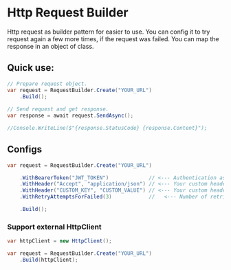 # Http Request Builder
Http request as builder pattern for easier to use.
You can config it to try request again a few more times, if the request was failed. You can map the response in an object of class.

## Quick use:
```csharp
// Prepare request object.
var request = RequestBuilder.Create("YOUR_URL")
    .Build();
    
// Send request and get response.
var response = await request.SendAsync();

//Console.WriteLine($"{response.StatusCode} {response.Content}");
```

## Configs
```csharp
var request = RequestBuilder.Create("YOUR_URL")

    .WithBearerToken("JWT_TOKEN")             // <--- Authentication as bearer token here!
    .WithHeader("Accept", "application/json") // <--- Your custom headers!
    .WithHeader("CUSTOM_KEY", "CUSTOM_VALUE") // <--- Your custom headers!
    .WithRetryAttemptsForFailed(3)            //   <--- Number of retries after failure!

    .Build();
```

### Support external HttpClient
```csharp
var httpClient = new HttpClient();

var request = RequestBuilder.Create("YOUR_URL")
    .Build(httpClient);
```